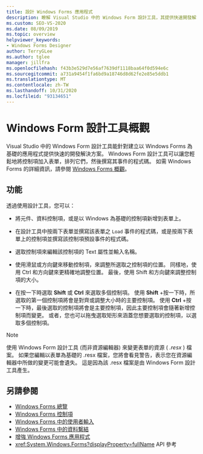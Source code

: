 ```yaml
---
title: 設計 Windows Forms 應用程式
description: 瞭解 Visual Studio 中的 Windows Form 設計工具，其提供快速開發解決方案來建立 Windows Forms 應用程式。
ms.custom: SEO-VS-2020
ms.date: 08/09/2019
ms.topic: overview
helpviewer_keywords:
- Windows Forms Designer
author: TerryGLee
ms.author: tglee
manager: jillfra
ms.openlocfilehash: f43b3e529d7e56af7639df1118baa64f0d594e6c
ms.sourcegitcommit: a731a9454f1fa6bd9a18746d8d62fe2e85e5ddb1
ms.translationtype: MT
ms.contentlocale: zh-TW
ms.lasthandoff: 10/31/2020
ms.locfileid: "93134651"
---
```

# <a name="windows-forms-designer-overview"></a>Windows Form 設計工具概觀

Visual Studio 中的 Windows Form 設計工具能針對建立以 Windows Forms 為基礎的應用程式提供快速的開發解決方案。 Windows Form 設計工具可以讓您輕鬆地將控制項加入表單，排列它們，然後撰寫其事件的程式碼。 如需 Windows Forms 的詳細資訊，請參閱 [Windows Forms 概觀](/dotnet/framework/winforms/windows-forms-overview)。

## <a name="functionality"></a>功能

透過使用設計工具，您可以：

- 將元件、資料控制項，或是以 Windows 為基礎的控制項新增到表單上。

- 在設計工具中按兩下表單並撰寫該表單之 `Load` 事件的程式碼，或是按兩下表單上的控制項並撰寫該控制項預設事件的程式碼。

- 選取控制項來編輯該控制項的 Text 屬性並輸入名稱。

- 使用滑鼠或方向鍵來移動控制項，來調整所選取之控制項的位置。 同樣地，使用 Ctrl 和方向鍵來更精確地調整位置。 最後，使用 Shift 和方向鍵來調整控制項的大小。

- 在按一下時選取 **Shift** 或 **Ctrl** 來選取多個控制項。 使用 **Shift** +按一下時，所選取的第一個控制項將會是對齊或調整大小時的主要控制項。 使用 **Ctrl** +按一下時，最後選取的控制項將會是主要控制項，因此主要控制項會隨著新增控制項而變更。 或者，您也可以拖曳選取矩形來涵蓋您想要選取的控制項，以選取多個控制項。

> [!NOTE]
> 使用 Windows Form 設計工具 (而非資源編輯器) 來變更表單的資源 ( *.resx* ) 檔案。 如果您編輯以表單為基礎的 .resx 檔案，您將會看見警告，表示您在資源編輯器中所做的變更可能會遺失。 這是因為該 .resx 檔案是由 Windows Form 設計工具產生。

## <a name="see-also"></a>另請參閱

- [Windows Forms 總覽](/dotnet/framework/winforms/windows-forms-overview)
- [Windows Forms 控制項](/dotnet/framework/winforms/controls/)
- [Windows Forms 中的使用者輸入](/dotnet/framework/winforms/user-input-in-windows-forms)
- [Windows Forms 中的資料繫結](/dotnet/framework/winforms/windows-forms-data-binding)
- [增強 Windows Forms 應用程式](/dotnet/framework/winforms/advanced/)
- <xref:System.Windows.Forms?displayProperty=fullName> API 參考
